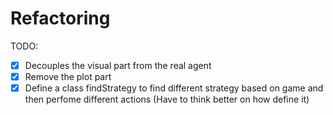 # Refactoring

TODO:
- [x] Decouples the visual part from the real agent
- [x] Remove the plot part
- [x] Define a class findStrategy to find different strategy based on game and then perfome different actions (Have to think better on how define it)
